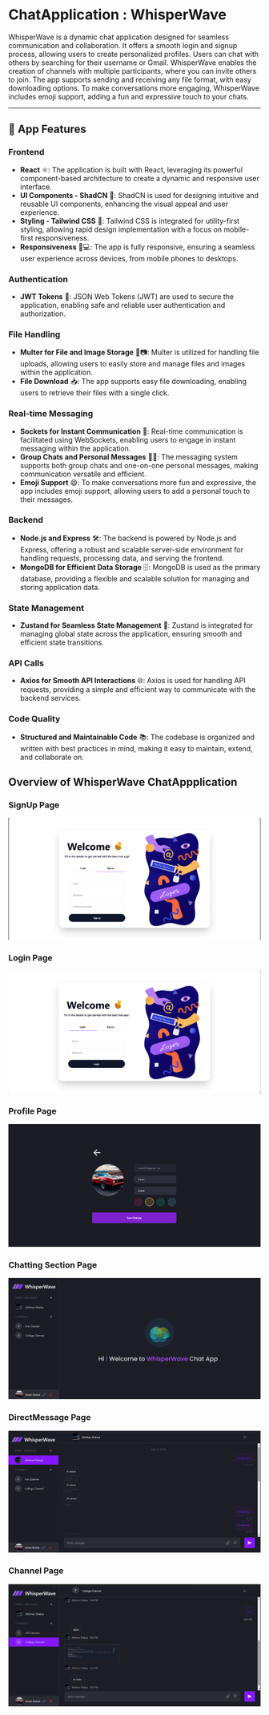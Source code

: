 # ChatApplication : WhisperWave 
WhisperWave is a dynamic chat application designed for seamless communication and collaboration. It offers a smooth login and signup process, allowing users to create personalized profiles. Users can chat with others by searching for their username or Gmail. WhisperWave enables the creation of channels with multiple participants, where you can invite others to join. The app supports sending and receiving any file format, with easy downloading options. To make conversations more engaging, WhisperWave includes emoji support, adding a fun and expressive touch to your chats.


---

## 🚀 App Features

### Frontend

- **React** ⚛️: The application is built with React, leveraging its powerful component-based architecture to create a dynamic and responsive user interface.
- **UI Components - ShadCN** 🧩: ShadCN is used for designing intuitive and reusable UI components, enhancing the visual appeal and user experience.
- **Styling - Tailwind CSS** 🎨: Tailwind CSS is integrated for utility-first styling, allowing rapid design implementation with a focus on mobile-first responsiveness.
- **Responsiveness** 📱💻: The app is fully responsive, ensuring a seamless user experience across devices, from mobile phones to desktops.

### Authentication

- **JWT Tokens** 🔑: JSON Web Tokens (JWT) are used to secure the application, enabling safe and reliable user authentication and authorization.

### File Handling

- **Multer for File and Image Storage** 📁📷: Multer is utilized for handling file uploads, allowing users to easily store and manage files and images within the application.
- **File Download** 📥: The app supports easy file downloading, enabling users to retrieve their files with a single click.

### Real-time Messaging

- **Sockets for Instant Communication** 💬: Real-time communication is facilitated using WebSockets, enabling users to engage in instant messaging within the application.
- **Group Chats and Personal Messages** 👥💬: The messaging system supports both group chats and one-on-one personal messages, making communication versatile and efficient.
- **Emoji Support** 😄: To make conversations more fun and expressive, the app includes emoji support, allowing users to add a personal touch to their messages.

### Backend

- **Node.js and Express** 🛠️: The backend is powered by Node.js and Express, offering a robust and scalable server-side environment for handling requests, processing data, and serving the frontend.
- **MongoDB for Efficient Data Storage** 🗄️: MongoDB is used as the primary database, providing a flexible and scalable solution for managing and storing application data.

### State Management

- **Zustand for Seamless State Management** 🧠: Zustand is integrated for managing global state across the application, ensuring smooth and efficient state transitions.

### API Calls

- **Axios for Smooth API Interactions** 🌐: Axios is used for handling API requests, providing a simple and efficient way to communicate with the backend services.

### Code Quality

- **Structured and Maintainable Code** 📚: The codebase is organized and written with best practices in mind, making it easy to maintain, extend, and collaborate on.


## Overview of WhisperWave ChatAppplication 
### SignUp Page
![WishperWave SignUp page](https://github.com/Abhi1608nav/ChatApplication/blob/master/chatapplication%20Images/Signup%20chatapplication%20Page.png)
### Login Page
![WishperWave Login page](https://github.com/Abhi1608nav/ChatApplication/blob/master/chatapplication%20Images/Login%20chatApp%20page.png)
### Profile Page
![WishperWave Profile page](https://github.com/Abhi1608nav/ChatApplication/blob/master/chatapplication%20Images/Edit%20Profile%20page.png)
### Chatting Section Page
![WishperWave Chat page](https://github.com/Abhi1608nav/ChatApplication/blob/master/chatapplication%20Images/Main%20Chat%20Page.png)
### DirectMessage Page
![WishperWave DirectMessage Section](https://github.com/Abhi1608nav/ChatApplication/blob/master/chatapplication%20Images/DirectMessage%20Page.png)
### Channel  Page
![WishperWave Channel Section](https://github.com/Abhi1608nav/ChatApplication/blob/master/chatapplication%20Images/Channels%20page.png)



